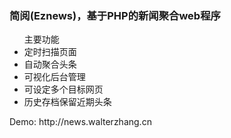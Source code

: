 <h3>简阅(Eznews)，基于PHP的新闻聚合web程序</h3>
<ul>主要功能
<li>定时扫描页面</li>
<li>自动聚合头条</li>
<li>可视化后台管理</li>
<li>可设定多个目标网页</li>
<li>历史存档保留近期头条</li>
</ul>

<p>Demo: http://news.walterzhang.cn </p>